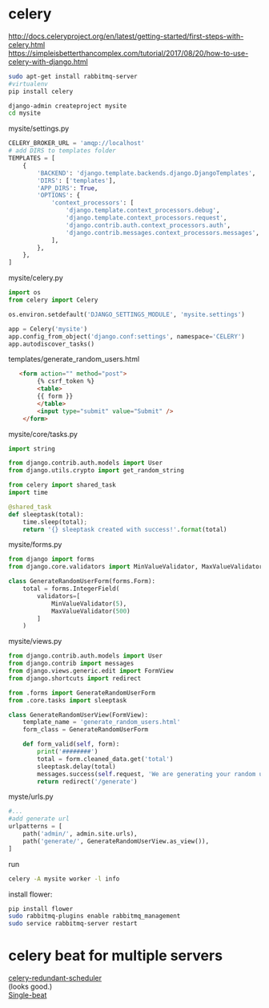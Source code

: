 # celery

http://docs.celeryproject.org/en/latest/getting-started/first-steps-with-celery.html  
https://simpleisbetterthancomplex.com/tutorial/2017/08/20/how-to-use-celery-with-django.html  

```bash
sudo apt-get install rabbitmq-server
#virtualenv
pip install celery
```

```bash
django-admin createproject mysite
cd mysite

```
mysite/settings.py
```python
CELERY_BROKER_URL = 'amqp://localhost'
# add DIRS to templates folder
TEMPLATES = [
    {
        'BACKEND': 'django.template.backends.django.DjangoTemplates',
        'DIRS': ['templates'],
        'APP_DIRS': True,
        'OPTIONS': {
            'context_processors': [
                'django.template.context_processors.debug',
                'django.template.context_processors.request',
                'django.contrib.auth.context_processors.auth',
                'django.contrib.messages.context_processors.messages',
            ],
        },
    },
]
```
mysite/celery.py
```python
import os
from celery import Celery

os.environ.setdefault('DJANGO_SETTINGS_MODULE', 'mysite.settings')

app = Celery('mysite')
app.config_from_object('django.conf:settings', namespace='CELERY')
app.autodiscover_tasks()
```
templates/generate_random_users.html
```html
   <form action="" method="post">
        {% csrf_token %}
        <table>
        {{ form }}
        </table>
        <input type="submit" value="Submit" />
    </form>
```
mysite/core/tasks.py
```python
import string

from django.contrib.auth.models import User
from django.utils.crypto import get_random_string

from celery import shared_task
import time

@shared_task
def sleeptask(total):
    time.sleep(total);
    return '{} sleeptask created with success!'.format(total)
```
mysite/forms.py
```python
from django import forms
from django.core.validators import MinValueValidator, MaxValueValidator

class GenerateRandomUserForm(forms.Form):
    total = forms.IntegerField(
        validators=[
            MinValueValidator(5),
            MaxValueValidator(500)
        ]
    )
```

mysite/views.py
```python
from django.contrib.auth.models import User
from django.contrib import messages
from django.views.generic.edit import FormView
from django.shortcuts import redirect

from .forms import GenerateRandomUserForm
from .core.tasks import sleeptask

class GenerateRandomUserView(FormView):
    template_name = 'generate_random_users.html'
    form_class = GenerateRandomUserForm

    def form_valid(self, form):
        print('########')
        total = form.cleaned_data.get('total')
        sleeptask.delay(total)
        messages.success(self.request, 'We are generating your random users! Wait a moment and refresh this page.')
        return redirect('/generate')
```
myste/urls.py
```python
#... 
#add generate url
urlpatterns = [
    path('admin/', admin.site.urls),
    path('generate/', GenerateRandomUserView.as_view()),
]
```

run
```bash
celery -A mysite worker -l info
```

install flower:
```bash
pip install flower
sudo rabbitmq-plugins enable rabbitmq_management
sudo service rabbitmq-server restart
```


# celery beat for multiple servers

[celery-redundant-scheduler](https://github.com/MnogoByte/celery-redundant-scheduler)  
(looks good.)  
[Single-beat](https://github.com/ybrs/single-beat)   



<!--stackedit_data:
eyJoaXN0b3J5IjpbLTE1NDEzODAwOTYsLTYwNTg5MTQyMCwxOT
I3MDMzNzU2LDE0OTU3MDMwODBdfQ==
-->